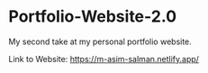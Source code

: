 # Portfolio-Website-2.0
My second take at my personal portfolio website.

Link to Website: https://m-asim-salman.netlify.app/
